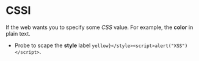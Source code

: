 # CSSI
If the web wants you to specify some *CSS* value. For example, the **color** in plain text.
- Probe to scape the **style** label `yellow}</style><script>alert("XSS")</script>`.